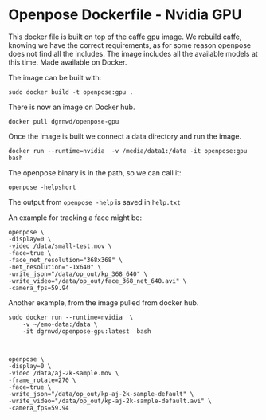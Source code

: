 # Openpose Dockerfile - Nvidia GPU
This docker file is built on top of the caffe gpu image. We rebuild caffe, knowing we have the correct requirements, as for some reason openpose does not find all the includes. The image includes all the available models at this time.  Made available on Docker.

The image can be built with:

    sudo docker build -t openpose:gpu .

There is now an image on Docker hub.

    docker pull dgrnwd/openpose-gpu

Once the image is built we connect a data directory and run the image.

    docker run --runtime=nvidia  -v /media/data1:/data -it openpose:gpu bash

The openpose binary is in the path, so we can call it:

    openpose -helpshort

The output from  `openpose -help` is saved in `help.txt`

An example for tracking a face might be:

    openpose \
    -display=0 \
    -video /data/small-test.mov \
    -face=true \
    -face_net_resolution="368x368" \
    -net_resolution="-1x640" \
    -write_json="/data/op_out/kp_368_640" \
    -write_video="/data/op_out/face_368_net_640.avi" \
    -camera_fps=59.94

Another example, from the image pulled from docker hub.

    sudo docker run --runtime=nvidia  \
        -v ~/emo-data:/data \
        -it dgrnwd/openpose-gpu:latest  bash



    openpose \
    -display=0 \
    -video /data/aj-2k-sample.mov \
    -frame_rotate=270 \
    -face=true \
    -write_json="/data/op_out/kp-aj-2k-sample-default" \
    -write_video="/data/op_out/kp-aj-2k-sample-default.avi" \
    -camera_fps=59.94
